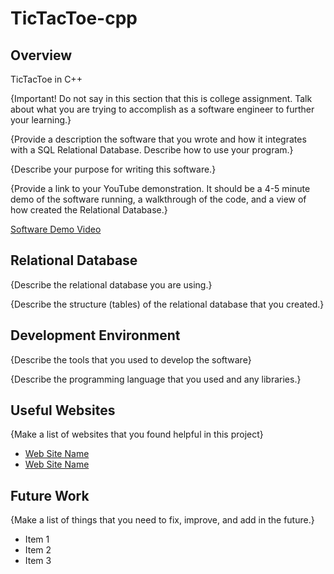 # TicTacToe-cpp

## Overview

TicTacToe in C++

{Important!  Do not say in this section that this is college assignment.  Talk about what you are trying to accomplish as a software engineer to further your learning.}

{Provide a description the software that you wrote and how it integrates with a SQL Relational Database. Describe how to use your program.}

{Describe your purpose for writing this software.}

{Provide a link to your YouTube demonstration.  It should be a 4-5 minute demo of the software running, a walkthrough of the code, and a view of how created the Relational Database.}

[Software Demo Video](http://youtube.link.goes.here)

## Relational Database

{Describe the relational database you are using.}

{Describe the structure (tables) of the relational database that you created.}

## Development Environment

{Describe the tools that you used to develop the software}

{Describe the programming language that you used and any libraries.}

## Useful Websites

{Make a list of websites that you found helpful in this project}
* [Web Site Name](http://url.link.goes.here)
* [Web Site Name](http://url.link.goes.here)

## Future Work

{Make a list of things that you need to fix, improve, and add in the future.}
* Item 1
* Item 2
* Item 3

